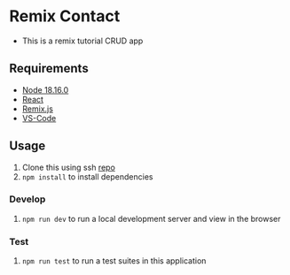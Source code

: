 # Remix Contact

- This is a remix tutorial CRUD app

## Requirements

- [Node 18.16.0](https://nodejs.org/en/download)
- [React](https://react.dev/learn/installation)
- [Remix.js](https://remix.run/docs/en/main/start/quickstart)
- [VS-Code](https://code.visualstudio.com/docs/setup/mac)

## Usage

1. Clone this using ssh [repo](git@github.com:Selenophilia/remix-contact.git)
2. `npm install` to install dependencies

### Develop

1. `npm run dev` to run a local development server and view in the browser

### Test

1. `npm run test` to run a test suites in this application
